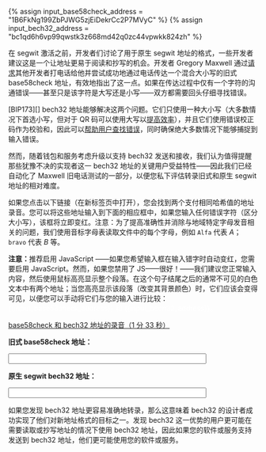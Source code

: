 {% assign input_base58check_address = "1B6FkNg199ZbPJWG5zjEiDekrCc2P7MVyC" %}
{% assign input_bech32_address = "bc1qd6h6vp99qwstk3z668md42q0zc44vpwkk824zh" %}

在 segwit 激活之前，开发者们讨论了用于原生 segwit 地址的格式，一些开发者建议这是一个让地址更易于阅读和抄写的机会。开发者 Gregory Maxwell 通过[请求][maxwell phone]其他开发者打电话给他并尝试成功地通过电话传达一个混合大小写的旧式 base58check 地址，有效地指出了这一点。如果在传达过程中仅有一个字符的沟通错误——甚至只是该字符是大写还是小写——双方都需要回头仔细寻找错误。

[BIP173][] bech32 地址能够解决这两个问题。它们只使用一种大小写（大多数情况下首选小写，但对于 QR 码可以使用大写以[提高效率][bech32 qr code section]），并且它们使用错误校正码作为校验和，因此可以[帮助用户查找错误][bech32 ecc section]，同时确保绝大多数情况下能够捕捉到输入错误。

然而，随着钱包和服务考虑升级以支持 bech32 发送和接收，我们认为值得提醒那些犹豫不决的实现者这一 bech32 地址的关键用户受益特性——因此我们已经自动化了 Maxwell 旧电话测试的一部分，以便您私下评估转录旧式和原生 segwit 地址的相对难度。

如果您点击以下链接（在新标签页中打开），您会找到两个支付相同哈希值的地址录音。您可以将这些地址输入到下面的相应框中，如果您输入任何错误字符（区分大小写），该框将立即变红。注意：为了提高准确性并消除与地域特定字母发音相关的问题，我们使用音标字母表读取文件中的每个字母，例如 `Alfa` 代表 *A*；`bravo` 代表 *B* 等。

<noscript><p><b>注意：</b>推荐启用 JavaScript ——如果您希望输入框在输入错字时自动变红，您需要启用 JavaScript。然而，如果您禁用了 JS——很好！——我们建议您正常输入内容，然后使用鼠标高亮显示整个段落。在这个句子结尾之后的通常不可见的白色文本中有两个地址；当您高亮显示该段落（改变其背景颜色）时，它们应该会变得可见，以便您可以手动将它们与您的输入进行比较：<span class="spoiler">{{input_base58check_address}} 和 {{input_bech32_address}}。</span></p></noscript>

[base58check 和 bech32 地址的录音（1 分 33 秒）][bech32 audio]

**旧式 base58check 地址：**

<input type="text" class="addrInput" id="{{input_base58check_address}}" oninput="validateAddress('{{input_base58check_address}}')">

**原生 segwit bech32 地址：**

<input type="text" class="addrInput" id="{{input_bech32_address}}" oninput="validateAddress('{{input_bech32_address}}')">

如果您发现 bech32 地址更容易准确地转录，那么这意味着 bech32 的设计者成功实现了他们对新地址格式的目标之一。发现 bech32 这一优势的用户更可能在需要读取或抄写地址的情况下使用 bech32 地址，因此如果您的软件或服务支持发送到 bech32 地址，他们更可能使用您的软件或服务。

[bech32 audio]: /img/posts/2019-06-base58-vs-bech32-audio.ogg
[maxwell phone]: http://www.erisian.com.au/meetbot/bitcoin-core-dev/2016/bitcoin-core-dev.2016-03-10-18.59.log.html#l-59
[bech32 qr code section]: /zh/bech32-sending-support/#creating-more-efficient-qr-codes-with-bech32-addresses
[bech32 ecc section]: /zh/bech32-sending-support/#locating-typos-in-bech32-addresses

<script>
function validateAddress(instance) {
  // 将输入字段的当前值加上 ^ 作为正则表达式
  var userAddress = '^' + document.getElementById(instance).value;
  // 将其编译成正则表达式
  var matchRegex = new RegExp(userAddress);
  // 清除旧样式
  document.getElementById(instance).classList.remove("redbg")
  // 如果错误，设置红色背景
  if (! instance.match(matchRegex)) {
    document.getElementById(instance).classList.add("redbg");
  }
}
</script>

<style>
.addrInput {
  min-width: 30em;
  min-height: 1.5em;
}

.redbg { background-color: pink; }
.spoiler { color: white; }
</style>
